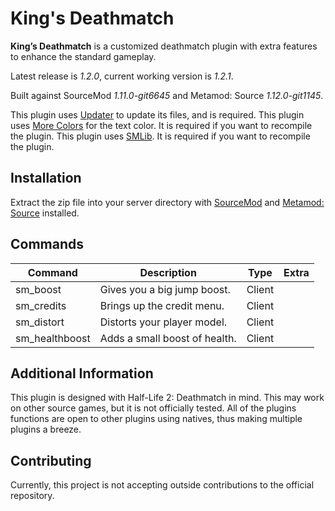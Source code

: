 # King's Deathmatch

**King’s Deathmatch** is a customized deathmatch plugin with extra features to enhance the standard gameplay.

Latest release is *1.2.0*, current working version is *1.2.1*.

Built against SourceMod *1.11.0-git6645* and Metamod: Source *1.12.0-git1145*.

This plugin uses [Updater](https://forums.alliedmods.net/showthread.php?t=169095) to update its files, and is required.
This plugin uses [More Colors](https://forums.alliedmods.net/showthread.php?t=185016) for the text color. It is required if you want to recompile the plugin.
This plugin uses [SMLib](https://github.com/bcserv/smlib/tree/transitional_syntax). It is required if you want to recompile the plugin.

## Installation

Extract the zip file into your server directory with [SourceMod](https://www.sourcemod.net/) and [Metamod: Source](https://www.sourcemm.net/) installed.

## Commands
Command | Description | Type | Extra
--- | --- | --- | ---
sm_boost|Gives you a big jump boost.|Client|
sm_credits|Brings up the credit menu.|Client|
sm_distort|Distorts your player model.|Client|
sm_healthboost|Adds a small boost of health.|Client|

## Additional Information
This plugin is designed with Half-Life 2: Deathmatch in mind. This may work on other source games, but it is not officially tested. All of the plugins functions are open to other plugins using natives, thus making multiple plugins a breeze.

## Contributing
Currently, this project is not accepting outside contributions to the official repository.